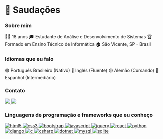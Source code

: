 <h1>🖖 Saudações</h1>

<h3>Sobre mim</h3>
  🧑🏽 18 anos
  🎓 Estudante de Análise e Desenvolvimento de Sistemas
  🏆 Formado em Ensino Técnico de Informática
  🏠 São Vicente, SP - Brasil

<h3>Idiomas que eu falo</h3>
  🟢 Português Brasileiro (Nativo)
  🔵 Inglês (Fluente)
  🟡 Alemão (Cursando)
  🔴 Espanhol (Intermediário)

<h3>Contato</h3>
<p>
  <a href="mailto:rodriggo.loiola@gmail.com">
    <img src="https://img.shields.io/badge/Gmail-D14836?style=for-the-badge&logo=gmail&logoColor=white" />
  </a>
  <a href="https://www.linkedin.com/in/rodriggo-mendes/">
    <img src="https://img.shields.io/badge/LinkedIn-0077B5?style=for-the-badge&logo=linkedin&logoColor=white" />
  </a>
</p>

<h3>Linguagens de programação e frameworks que eu conheço</h3>
<div> 
  
  <a href="https://www.w3.org/html/" target="_blank"> 
    <img src="https://img.shields.io/badge/HTML5-E34F26?style=for-the-badge&logo=html5&logoColor=white" alt="html5"/> 
  </a> 
  
  <a href="https://www.w3schools.com/css/" target="_blank"> 
    <img src="https://img.shields.io/badge/CSS3-1572B6?style=for-the-badge&logo=css3&logoColor=white" alt="css3"/> 
  </a> 
  
  <a href="https://getbootstrap.com/" target="_blank"> 
    <img src="https://img.shields.io/badge/Bootstrap-563D7C?style=for-the-badge&logo=bootstrap&logoColor=white" alt="bootstrap"/>
  </a>
  
  <a href="https://developer.mozilla.org/en-US/docs/Web/JavaScript/" target="_blank"> 
    <img src="https://img.shields.io/badge/JavaScript-323330?style=for-the-badge&logo=javascript&logoColor=F7DF1E" alt="javascript"/> 
  </a> 
  
  <a href="https://jquery.com/" target="_blank"> 
    <img src="https://img.shields.io/badge/jQuery-0769AD?style=for-the-badge&logo=jquery&logoColor=white" alt="jquery"/> 
  </a> 
  
  <a href="https://reactjs.org/" target="_blank"> 
    <img src="https://img.shields.io/badge/React-20232A?style=for-the-badge&logo=react&logoColor=61DAFB" alt="react"/> 
  </a> 
  
  <a href="https://www.python.org/" target="_blank"> 
    <img src="https://img.shields.io/badge/Python-FFD43B?style=for-the-badge&logo=python&logoColor=darkgreen" alt="python"/>
  </a> 
  
  <a href="https://www.djangoproject.com/" target="_blank"> 
    <img src="https://img.shields.io/badge/Django-092E20?style=for-the-badge&logo=django&logoColor=green" alt="django"/>
  </a>
  
  <a href="https://www.cprogramming.com/" target="_blank"> 
    <img src="https://img.shields.io/badge/C-00599C?style=for-the-badge&logo=c&logoColor=white" alt="c"/>
  </a> 
  
  <a href="https://www.w3schools.com/cs/" target="_blank"> 
    <img src="https://img.shields.io/badge/C%23-239120?style=for-the-badge&logo=c-sharp&logoColor=white" alt="csharp"/>
  </a>
  
  <a href="https://dotnet.microsoft.com/" target="_blank"> 
    <img src="https://img.shields.io/badge/.NET-512BD4?style=for-the-badge&logo=dotnet&logoColor=white" alt="dotnet"/>
  </a> 
  
  <a href="https://www.mysql.com/" target="_blank"> 
    <img src="https://img.shields.io/badge/MySQL-00000F?style=for-the-badge&logo=mysql&logoColor=white" alt="mysql"/> 
  </a> 
   
  <a href="https://www.sqlite.org/" target="_blank"> 
    <img src="https://img.shields.io/badge/SQLite-07405E?style=for-the-badge&logo=sqlite&logoColor=white" alt="sqlite"/> 
  </a> 
  
</div>
